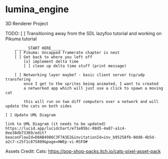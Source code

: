 # lumina_engine
3D Renderer Project

TODO:
    [ ] Transitioning away from the SDL lazyfoo tutorial and working
        on Pikuma tutorial

        _____ START HERE______
        [ ] Pikuma: Uncapped framerate chapter is next
        [ ] Get back to where you left off
            [x] implement delta time
            [ ] clean up delta time stuff (print message)

        [ ] Networking layer maybe? - basic client server tcp/udp transfering
            once I get to the sprites being animated, I want to created
            a networked app which will just use a click to spawn a moving cat

            this will run on two diff computers over a network and will update the cats on both sides

    [ ] Update UML Diagram

    link to UML Diagram (it needs to be updated)
    https://lucid.app/lucidchart/e71e05bc-08d5-4a87-a1c4-0ee38db73369/edit?beaconFlowId=D0AB4986C3F7A3E2&invitationId=inv_b95258fb-0dd8-4b5d-a2c7-c25f1c875809&page=HWEp-vi-RSFO#



Assets Credit:
    Cats:
        https://pop-shop-packs.itch.io/cats-pixel-asset-pack
    